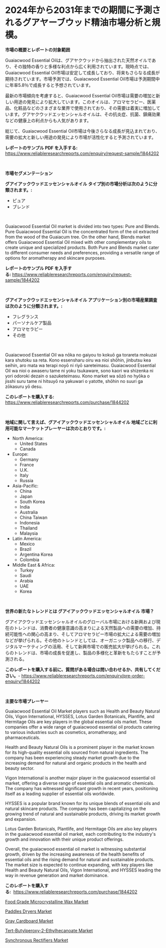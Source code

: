 <p><h1>2024年から2031年までの期間に予測されるグアヤーブウッド精油市場分析と規模。</h1></p><p><strong>市場の概要とレポートの対象範囲</strong></p>
<p><p>Guaiacwood Essential Oilは、グアヤクウッドから抽出された天然オイルであり、その独特の香りと多様な利点から広く利用されています。現時点では、Guaiacwood Essential Oil市場は安定して成長しており、将来もさらなる成長が期待されています。市場予測では、Guaiacwood Essential Oil市場は予測期間中に年率5.8％で成長すると予想されています。</p><p>最新の市場傾向を考慮すると、Guaiacwood Essential Oil市場は需要の増加と新しい用途の発見により拡大しています。このオイルは、アロマセラピー、医薬品、化粧品などのさまざまな業界で使用されており、その需要は着実に増加しています。グアヤクウッドエッセンシャルオイルは、その抗炎症、抗菌、鎮痛効果などの健康上の利点からも人気があります。</p><p>総じて、Guaiacwood Essential Oil市場は今後さらなる成長が見込まれており、需要の拡大と新しい用途の発見により市場が活性化すると予測されています。</p></p>
<p><strong>レポートのサンプル PDF を入手する:</strong> <a href="https://www.reliableresearchreports.com/enquiry/request-sample/1844202">https://www.reliableresearchreports.com/enquiry/request-sample/1844202</a></p>
<p>&nbsp;</p>
<p><strong>市場セグメンテーション</strong></p>
<p><strong>グアイアックウッドエッセンシャルオイル タイプ別の市場分析は次のように分類されます。:</strong></p>
<p><ul><li>ピュア</li><li>ブレンド</li></ul></p>
<p>&nbsp;</p>
<p><p>Guaiacwood Essential Oil market is divided into two types: Pure and Blends. Pure Guaiacwood Essential Oil is the concentrated form of the oil extracted from the wood of the Guaiacum tree. On the other hand, Blends market offers Guaiacwood Essential Oil mixed with other complementary oils to create unique and specialized products. Both Pure and Blends market cater to different consumer needs and preferences, providing a versatile range of options for aromatherapy and skincare purposes.</p></p>
<p><strong>レポートのサンプル PDF を入手する:</strong>&nbsp;<a href="https://www.reliableresearchreports.com/enquiry/request-sample/1844202">https://www.reliableresearchreports.com/enquiry/request-sample/1844202</a></p>
<p>&nbsp;</p>
<p><strong> グアイアックウッドエッセンシャルオイル アプリケーション別の市場産業調査は次のように分類されます。:</strong></p>
<p><ul><li>フレグランス</li><li>パーソナルケア製品</li><li>アロマセラピー</li><li>その他</li></ul></p>
<p>&nbsp;</p>
<p><p>Guaiacwood Essential Oil wa nōka no gaiyou to kokuō ga torareta mokuzai kara shutoku sa reta. Kono essensharu oiru wa nioi shōhin, jinbutsu kea seihin, aro mata wa terapi noyō ni riyō sareteimasu. Guaiacwood Essential Oil wa nioi o awaseru tame ni yoku tsukaware, sono kaori wa shizenka ni yori odoroki dezain o sazuketeimasu. Kono market wa sōzō no hyōka o jisshi suru tame ni hitsuyō na yakuwari o yatotte, shōhin no suuri ga zōkasuru yō desu.</p></p>
<p><strong>このレポートを購入する:</strong>&nbsp; <a href="https://www.reliableresearchreports.com/purchase/1844202">https://www.reliableresearchreports.com/purchase/1844202</a></p>
<p>&nbsp;</p>
<p><strong>地域に関して言えば、グアイアックウッドエッセンシャルオイル 地域ごとに利用可能なマーケットプレーヤーは次のとおりです。:</strong></p>
<p><ul>
    <li>
        North America:
        <ul>
            <li>United States</li>
            <li>Canada</li>
        </ul>
    </li>
    <li>
        Europe:
        <ul>
            <li>Germany</li>
            <li>France</li>
            <li>U.K.</li>
            <li>Italy</li>
            <li>Russia</li>
        </ul>
    </li>
    <li>
        Asia-Pacific:
        <ul>
            <li>China</li>
            <li>Japan</li>
            <li>South Korea</li>
            <li>India</li>
            <li>Australia</li>
            <li>China Taiwan</li>
            <li>Indonesia</li>
            <li>Thailand</li>
            <li>Malaysia</li>
        </ul>
    </li>
    <li>
        Latin America:
        <ul>
            <li>Mexico</li>
            <li>Brazil</li>
            <li>Argentina Korea</li>
            <li>Colombia</li>
        </ul>
    </li>
    <li>
        Middle East & Africa:
        <ul>
            <li>Turkey</li>
            <li>Saudi</li>
            <li>Arabia</li>
            <li>UAE</li>
            <li>Korea</li>
        </ul>
    </li>
    </ul></p>
<p>&nbsp;</p>
<p><strong>世界の新たなトレンドとは グアイアックウッドエッセンシャルオイル 市場？</strong></p>
<p><p>グアイアクウッドエッセンシャルオイルのグローバル市場における新興および現在のトレンドは、消費者の健康意識の高まりによる天然製品への需要の増加、持続可能性への関心の高まり、そしてアロマセラピー市場の拡大による需要の増加などが挙げられる。その他のトレンドとしては、オーガニック製品への移行、デジタルマーケティングの活用、そして新興市場での販売拡大が挙げられる。これらのトレンドは、市場の成長を促進し、製品の多様化と革新をもたらすことが予測される。</p></p>
<p><strong>このレポートを購入する前に、質問がある場合は問い合わせるか、共有してください。</strong>- <a href="https://www.reliableresearchreports.com/enquiry/pre-order-enquiry/1844202">https://www.reliableresearchreports.com/enquiry/pre-order-enquiry/1844202</a></p>
<p>&nbsp;</p>
<p><strong>主要な市場プレーヤー</strong></p>
<p><p>Guaiacwood Essential Oil Market players such as Health and Beauty Natural Oils, Vigon International, HYSSES, Lotus Garden Botanicals, Plantlife, and Hermitage Oils are key players in the global essential oils market. These companies offer a wide range of guaiacwood essential oil products catering to various industries such as cosmetics, aromatherapy, and pharmaceuticals.</p><p>Health and Beauty Natural Oils is a prominent player in the market known for its high-quality essential oils sourced from natural ingredients. The company has been experiencing steady market growth due to the increasing demand for natural and organic products in the health and beauty sector.</p><p>Vigon International is another major player in the guaiacwood essential oil market, offering a diverse range of essential oils and aromatic chemicals. The company has witnessed significant growth in recent years, positioning itself as a leading supplier of essential oils worldwide.</p><p>HYSSES is a popular brand known for its unique blends of essential oils and natural skincare products. The company has been capitalizing on the growing trend of natural and sustainable products, driving its market growth and expansion.</p><p>Lotus Garden Botanicals, Plantlife, and Hermitage Oils are also key players in the guaiacwood essential oil market, each contributing to the industry's growth and innovation with their unique product offerings.</p><p>Overall, the guaiacwood essential oil market is witnessing substantial growth, driven by the increasing awareness of the health benefits of essential oils and the rising demand for natural and sustainable products. The market size is expected to continue expanding, with key players like Health and Beauty Natural Oils, Vigon International, and HYSSES leading the way in revenue generation and market dominance.</p></p>
<p><strong>このレポートを購入する:</strong>&nbsp;&nbsp;<a href="https://www.reliableresearchreports.com/purchase/1844202">https://www.reliableresearchreports.com/purchase/1844202</a></p>
<p><p><a href="https://github.com/bmorecock/Market-Research-Report-List-2/blob/main/food-grade-microcrystalline-wax-market.md">Food Grade Microcrystalline Wax Market</a></p><p><a href="https://bubble-tree-ea4.notion.site/Paddles-Dryers-Market-Size-Reflecting-a-Forecast-Till-2031-Market-By-Type-By-Application-and-By-Ge-f8abaf0fd2b5449e8971773b1579aa6b">Paddles Dryers Market</a></p><p><a href="https://view.publitas.com/reportprime-1/gray-cardboard-market-size-furnishes-valuable-information-encompassing-market-share-market-trends-and-projections-spanning-from-2024-to-2031/">Gray Cardboard Market</a></p><p><a href="https://github.com/jsmusil/Market-Research-Report-List-2/blob/main/tert-butylperoxy-2-ethylhecanoate-market.md">Tert-Butylperoxy-2-Ethylhecanoate Market</a></p><p><a href="https://view.publitas.com/reportprime-1/synchronous-rectifiers-market-size-global-industry-overview-market-segmentation-and-forecast-2024-to-2031/">Synchronous Rectifiers Market</a></p></p>